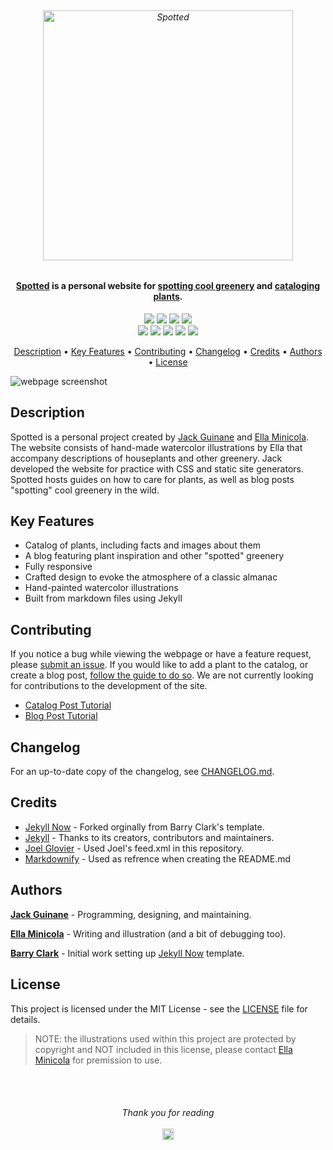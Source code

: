 
<h6 align="center">
  <br>
  <a href="https://qjack001.github.io/Spotted/"><img src="http://spotted.site/assets/logo/spotted-logo-green@3x.png" alt="Spotted" width="400"></a>
  <br>
</h6>

<h4 align="center"><a href="https://qjack001.github.io/Spotted/">Spotted</a> is a personal website for <a href="https://qjack001.github.io/Spotted/blog">spotting cool greenery</a> and <a href="https://qjack001.github.io/Spotted/">cataloging plants</a>.</h4>

<p align="center">
  <img src="https://img.shields.io/badge/chrome-passing-brightgreen.svg">
  <img src="https://img.shields.io/badge/chrome%20mobile-passing-brightgreen.svg">
  <img src="https://img.shields.io/badge/safari-passing-brightgreen.svg">
  <img src="https://img.shields.io/badge/safari%20mobile-passing-brightgreen.svg">
  <br>
  <img src="https://img.shields.io/badge/internet%20explorer-passing-red.svg">
  <img src="https://img.shields.io/badge/firefox-passing-brightgreen.svg">
  <img src="https://img.shields.io/badge/firefox%20mobile-passing-brightgreen.svg">
  <img src="https://img.shields.io/badge/edge-passing-red.svg">
  <img src="https://img.shields.io/badge/opera-passing-brightgreen.svg">
</p>

<p align="center">
  <a href="#description">Description</a> •
  <a href="#key-features">Key Features</a> •
  <a href="#contributing">Contributing</a> •
  <a href="#changelog">Changelog</a> •
  <a href="#credits">Credits</a> •
  <a href="#authors">Authors</a> •
  <a href="#license">License</a>
</p>

![webpage screenshot](http://spotted.site/assets/images/screenshot-2.png)

## Description

Spotted is a personal project created by [Jack Guinane](https://github.com/qjack001) and [Ella Minicola](https://github.com/Ella-Minicola). The website consists of hand-made watercolor illustrations by Ella that accompany descriptions of houseplants and other greenery. Jack developed the website for practice with CSS and static site generators. Spotted hosts guides on how to care for plants, as well as blog posts "spotting" cool greenery in the wild.

## Key Features

- Catalog of plants, including facts and images about them
- A blog featuring plant inspiration and other "spotted" greenery
- Fully responsive
- Crafted design to evoke the atmosphere of a classic almanac
- Hand-painted watercolor illustrations
- Built from markdown files using Jekyll

## Contributing

If you notice a bug while viewing the webpage or have a feature request, please [submit an issue](https://github.com/qjack001/Spotted/issues).
If you would like to add a plant to the catalog, or create a blog post, [follow the guide to do so](https://github.com/qjack001/Spotted/wiki).
We are not currently looking for contributions to the development of the site.

- [Catalog Post Tutorial](https://github.com/qjack001/Spotted/wiki/Catalog-Post-Tutorial)
- [Blog Post Tutorial](https://github.com/qjack001/Spotted/wiki/Blog-Post-Tutorial)

## Changelog

For an up-to-date copy of the changelog, see [CHANGELOG.md](https://github.com/qjack001/Spotted/blob/master/CHANGELOG.md).

## Credits

- [Jekyll Now](https://github.com/barryclark/jekyll-now/) - Forked orginally from Barry Clark's template.
- [Jekyll](https://github.com/jekyll/jekyll) - Thanks to its creators, contributors and maintainers.
- [Joel Glovier](http://joelglovier.com/writing/) - Used Joel's feed.xml in this repository.
- [Markdownify](https://github.com/amitmerchant1990/electron-markdownify) - Used as refrence when creating the README.md

## Authors

[**Jack Guinane**](https://github.com/qjack001) - Programming, designing, and maintaining.

[**Ella Minicola**](https://github.com/Ella-Minicola) - Writing and illustration (and a bit of debugging too).

[**Barry Clark**](https://github.com/barryclark/) - Initial work setting up [Jekyll Now](https://github.com/barryclark/jekyll-now/) template.

## License

This project is licensed under the MIT License - see the [LICENSE](https://github.com/qjack001/Spotted/blob/master/LICENSE) file for details. 

> NOTE: the illustrations used within this project are protected by copyright and NOT included in this license, please contact [Ella Minicola](https://github.com/Ella-Minicola) for premission to use.

<br><br>
<h6 align="center"><i>Thank you for reading</i>
<br><br><img src="https://raw.githubusercontent.com/qjack001/Spotted/master/favicon.ico" width=18></h6>
